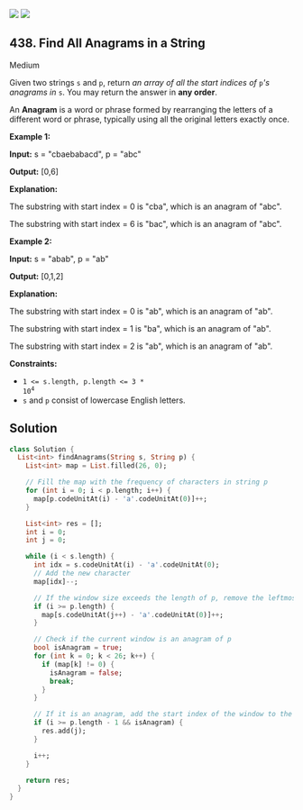 [![](https://img.shields.io/github/stars/LeetCode-in-Dart/LeetCode-in-Dart?label=Stars&style=flat-square)](https://github.com/LeetCode-in-Dart/LeetCode-in-Dart)
[![](https://img.shields.io/github/forks/LeetCode-in-Dart/LeetCode-in-Dart?label=Fork%20me%20on%20GitHub%20&style=flat-square)](https://github.com/LeetCode-in-Dart/LeetCode-in-Dart/fork)

## 438\. Find All Anagrams in a String

Medium

Given two strings `s` and `p`, return _an array of all the start indices of_ `p`_'s anagrams in_ `s`. You may return the answer in **any order**.

An **Anagram** is a word or phrase formed by rearranging the letters of a different word or phrase, typically using all the original letters exactly once.

**Example 1:**

**Input:** s = "cbaebabacd", p = "abc"

**Output:** [0,6]

**Explanation:** 

The substring with start index = 0 is "cba", which is an anagram of "abc". 

The substring with start index = 6 is "bac", which is an anagram of "abc".

**Example 2:**

**Input:** s = "abab", p = "ab"

**Output:** [0,1,2]

**Explanation:** 

The substring with start index = 0 is "ab", which is an anagram of "ab". 

The substring with start index = 1 is "ba", which is an anagram of "ab". 

The substring with start index = 2 is "ab", which is an anagram of "ab".

**Constraints:**

*   <code>1 <= s.length, p.length <= 3 * 10<sup>4</sup></code>
*   `s` and `p` consist of lowercase English letters.

## Solution

```dart
class Solution {
  List<int> findAnagrams(String s, String p) {
    List<int> map = List.filled(26, 0);

    // Fill the map with the frequency of characters in string p
    for (int i = 0; i < p.length; i++) {
      map[p.codeUnitAt(i) - 'a'.codeUnitAt(0)]++;
    }

    List<int> res = [];
    int i = 0;
    int j = 0;

    while (i < s.length) {
      int idx = s.codeUnitAt(i) - 'a'.codeUnitAt(0);
      // Add the new character
      map[idx]--;

      // If the window size exceeds the length of p, remove the leftmost character
      if (i >= p.length) {
        map[s.codeUnitAt(j++) - 'a'.codeUnitAt(0)]++;
      }

      // Check if the current window is an anagram of p
      bool isAnagram = true;
      for (int k = 0; k < 26; k++) {
        if (map[k] != 0) {
          isAnagram = false;
          break;
        }
      }

      // If it is an anagram, add the start index of the window to the result
      if (i >= p.length - 1 && isAnagram) {
        res.add(j);
      }

      i++;
    }

    return res;
  }
}
```